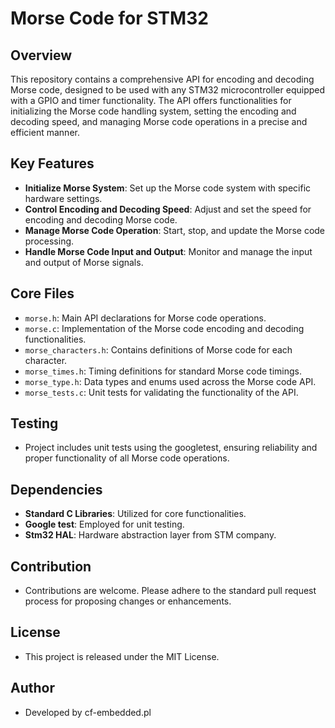 # Morse Code for STM32

## Overview

This repository contains a comprehensive API for encoding and decoding Morse code, designed to be used with any STM32 microcontroller equipped with a GPIO and timer functionality. The API offers functionalities for initializing the Morse code handling system, setting the encoding and decoding speed, and managing Morse code operations in a precise and efficient manner.

## Key Features

- **Initialize Morse System**: Set up the Morse code system with specific hardware settings.
- **Control Encoding and Decoding Speed**: Adjust and set the speed for encoding and decoding Morse code.
- **Manage Morse Code Operation**: Start, stop, and update the Morse code processing.
- **Handle Morse Code Input and Output**: Monitor and manage the input and output of Morse signals.

## Core Files

- `morse.h`: Main API declarations for Morse code operations.
- `morse.c`: Implementation of the Morse code encoding and decoding functionalities.
- `morse_characters.h`: Contains definitions of Morse code for each character.
- `morse_times.h`: Timing definitions for standard Morse code timings.
- `morse_type.h`: Data types and enums used across the Morse code API.
- `morse_tests.c`: Unit tests for validating the functionality of the API.

## Testing

- Project includes unit tests using the googletest, ensuring reliability and proper functionality of all Morse code operations.

## Dependencies

- **Standard C Libraries**: Utilized for core functionalities.
- **Google test**: Employed for unit testing.
- **Stm32 HAL**: Hardware abstraction layer from STM company.

## Contribution

- Contributions are welcome. Please adhere to the standard pull request process for proposing changes or enhancements.

## License

- This project is released under the MIT License.

## Author

- Developed by cf-embedded.pl
